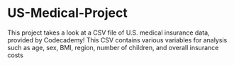 # US-Medical-Project

This project takes a look at a CSV file of U.S. medical insurance data, provided by Codecademy! This CSV contains various variables for analysis such as age, sex, BMI, region, number of children, and overall insurance costs

